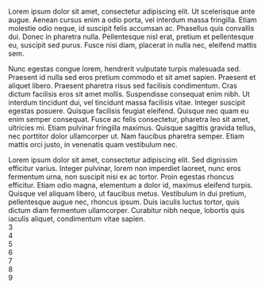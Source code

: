 <html>
<head>
<meta charset="UTF-8" />
<title>Erin's Website</title>
</head>
<body>
<div class="grid-container">
  <div class="grid-item">

Lorem ipsum dolor sit amet, consectetur adipiscing elit. Ut scelerisque ante augue. Aenean cursus enim a odio porta, vel interdum massa fringilla. Etiam molestie odio neque, id suscipit felis accumsan ac. Phasellus quis convallis dui. Donec in pharetra nulla. Pellentesque nisl erat, pretium et pellentesque eu, suscipit sed purus. Fusce nisi diam, placerat in nulla nec, eleifend mattis sem.

Nunc egestas congue lorem, hendrerit vulputate turpis malesuada sed. Praesent id nulla sed eros pretium commodo et sit amet sapien. Praesent et aliquet libero. Praesent pharetra risus sed facilisis condimentum. Cras dictum facilisis eros sit amet mollis. Suspendisse consequat enim nibh. Ut interdum tincidunt dui, vel tincidunt massa facilisis vitae. Integer suscipit egestas posuere. Quisque facilisis feugiat eleifend. Quisque nec quam eu enim semper consequat. Fusce ac felis consectetur, pharetra leo sit amet, ultricies mi. Etiam pulvinar fringilla maximus. Quisque sagittis gravida tellus, nec porttitor dolor ullamcorper ut. Nam faucibus pharetra semper. Etiam mattis orci justo, in venenatis quam vestibulum nec. </div>
  <div class="grid-item">Lorem ipsum dolor sit amet, consectetur adipiscing elit. Sed dignissim efficitur varius. Integer pulvinar, lorem non imperdiet laoreet, nunc eros fermentum urna, non suscipit nisi ex ac tortor. Proin egestas rhoncus efficitur. Etiam odio magna, elementum a dolor id, maximus eleifend turpis. Quisque vel aliquam libero, ut faucibus metus. Vestibulum in dui pretium, pellentesque augue nec, rhoncus ipsum. Duis iaculis luctus tortor, quis dictum diam fermentum ullamcorper. Curabitur nibh neque, lobortis quis iaculis aliquet, condimentum vitae sapien. </div>
  <div class="grid-item">3</div>
  <div class="grid-item">4</div>
  <div class="grid-item">5</div>
  <div class="grid-item">6</div>
  <div class="grid-item">7</div>
  <div class="grid-item">8</div>
  <div class="grid-item">9</div>
</div> 
</body>
</html>



         

